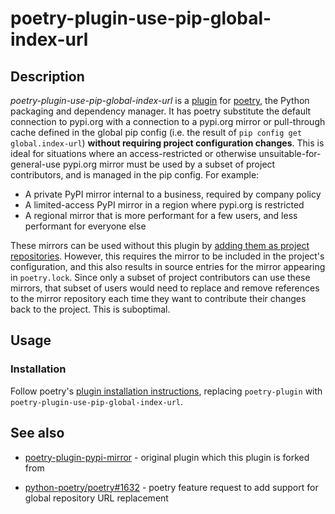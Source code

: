 # poetry-plugin-use-pip-global-index-url

## Description

*poetry-plugin-use-pip-global-index-url* is a
[plugin](https://python-poetry.org/docs/master/plugins/) for
[poetry](https://python-poetry.org/), the Python packaging and dependency
manager. It has poetry substitute the default connection to pypi.org with
a connection to a pypi.org mirror or pull-through cache defined in the global pip config (i.e. the result of ``pip config get global.index-url``) **without requiring
project configuration changes**. This is ideal for situations where an
access-restricted or otherwise unsuitable-for-general-use pypi.org mirror must
be used by a subset of project contributors, and is managed in the pip config.
For example:

* A private PyPI mirror internal to a business, required by company policy
* A limited-access PyPI mirror in a region where pypi.org is restricted
* A regional mirror that is more performant for a few users, and less performant
  for everyone else

These mirrors can be used without this plugin by [adding them as project
repositories](https://python-poetry.org/docs/repositories/). However, this
requires the mirror to be included in the project's configuration, and this also
results in source entries for the mirror appearing in `poetry.lock`. Since only
a subset of project contributors can use these mirrors, that subset of users
would need to replace and remove references to the mirror repository each time
they want to contribute their changes back to the project. This is suboptimal.

## Usage

### Installation

Follow poetry's [plugin installation instructions](https://python-poetry.org/docs/master/plugins/#using-plugins), replacing `poetry-plugin` with `poetry-plugin-use-pip-global-index-url`.


## See also

* [poetry-plugin-pypi-mirror](https://github.com/arcesium/poetry-plugin-pypi-mirror) - original plugin which this plugin is forked from

* [python-poetry/poetry#1632](https://github.com/python-poetry/poetry/issues/1632) - poetry feature request to add support for global repository URL replacement
